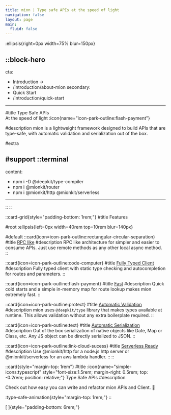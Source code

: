```yaml
---
title: mion | Type safe APIs at the speed of light
navigation: false
layout: page
main:
  fluid: false
---
```


:ellipsis{right=0px width=75% blur=150px}

::block-hero
---
cta:
  - Introduction →
  - /introduction/about-mion
secondary:
  - Quick Start
  - /introduction/quick-start
---

#title
Type Safe APIs<br/>At the speed of light :icon{name="icon-park-outline:flash-payment"}

#description
mion is a lightweight framework designed to build APIs that are type-safe, with automatic validation and serialization out of the box.

#extra
&nbsp;

#support
  ::terminal
  ---
  content:
  - npm i -D @deepkit/type-compiler
  - npm i @mionkit/router 
  - npm i  @mionkit/http @mionkit/serverless
  ---
  ::
::

::card-grid{style="padding-bottom: 1rem;"}
#title
Features

#root
:ellipsis{left=0px width=40rem top=10rem blur=140px}

#default
  ::card{icon=icon-park-outline:rectangular-circular-separation}
  #title
  [RPC like](./1.introduction/1.about-mion.md#rpc-like)
  #description
  RPC like architecture for simpler and easier to consume APIs.
  Just use remote methods as any other local async method.
  ::

  ::card{icon=icon-park-outline:code-computer}
  #title
  [Fully Typed Client](./2.docs/4.client.md)
  #description
  Fully typed client with static type checking and autocompletion for routes and parameters.
  ::

  ::card{icon=icon-park-outline:flash-payment}
  #title
  [Fast](./4.benchmarks/1.performance.md)
  #description
  Quick cold starts and a simple in-memory map for route lookup makes mion extremely fast.
  ::

  ::card{icon=icon-park-outline:protect}
  #title
  [Automatic Validation](./2.docs/1.router/7.validation-and-serialization.md)
  #description
  mion uses `@deepkit/type` library that makes types available at runtime.
  This allows validation without any extra boilerplate required.
  ::

  ::card{icon=icon-park-outline:text}
  #title
  [Automatic Serialization](./2.docs/1.router/7.validation-and-serialization.md)
  #description
  Out of the box serialization of native objects like Date, Map or Class, etc. Any JS object can be directly serialized to JSON.
  ::

  ::card{icon=icon-park-outline:link-cloud-sucess}
  #title
  [Serverless Ready](./2.docs/3.serverless.md)
  #description
  Use @mionkit/http for a node.js http server or @mionkit/serverless for an aws lambda handler.
  ::
::


::card{style="margin-top: 1rem"}
#title
:icon{name="simple-icons:typescript" style="font-size:1.5rem; margin-right: 0.5rem; top: -0.2rem; position: relative;"}  Type Safe APIs
#description

Check out how easy you can write and refactor mion APIs and Client. 🚀

:type-safe-animation{style="margin-top: 1rem;"} 
::




[&nbsp;]{style="padding-bottom: 6rem;"}
